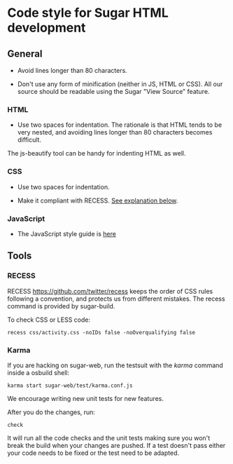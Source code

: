 Code style for Sugar HTML development
=====================================

General
-------

* Avoid lines longer than 80 characters.

* Don't use any form of minification (neither in JS, HTML or CSS).
  All our source should be readable using the Sugar "View Source"
  feature.

### HTML

* Use two spaces for indentation.  The rationale is that HTML tends to
  be very nested, and avoiding lines longer than 80 characters becomes
  difficult.

The js-beautify tool can be handy for indenting HTML as well.

### CSS

* Use two spaces for indentation.

* Make it compliant with RECESS. [See explanation below](#recess).

### JavaScript

* The JavaScript style guide is [here](#javascript-style.md)

Tools
-----

### RECESS

RECESS <https://github.com/twitter/recess> keeps the order of CSS
rules following a convention, and protects us from different mistakes.
The recess command is provided by sugar-build.

To check CSS or LESS code:

    recess css/activity.css -noIDs false -noOverqualifying false

### Karma

If you are hacking on sugar-web, run the testsuit with the *karma* command inside a osbuild shell:

    karma start sugar-web/test/karma.conf.js

We encourage writing new unit tests for new features.

After you do the changes, run:

    check

It will run all the code checks and the unit tests making sure you won't break the build when your changes are pushed. 
If a test doesn't pass either your code needs to be fixed or the test need to be adapted.
